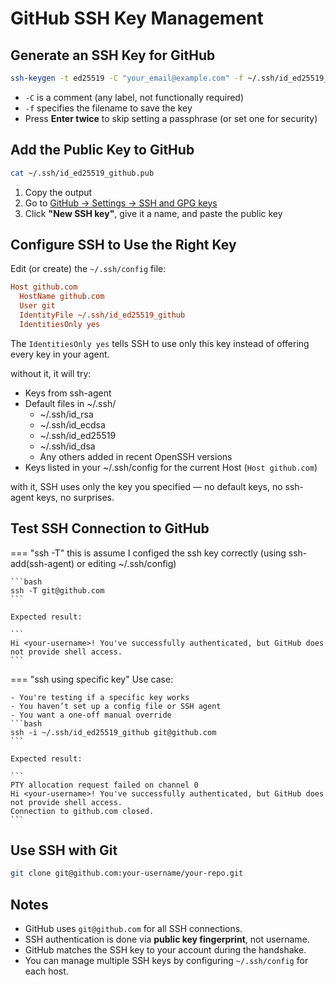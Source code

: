 # GitHub SSH Key Management
## Generate an SSH Key for GitHub

```bash
ssh-keygen -t ed25519 -C "your_email@example.com" -f ~/.ssh/id_ed25519_github
```

- `-C` is a comment (any label, not functionally required)
- `-f` specifies the filename to save the key
- Press **Enter twice** to skip setting a passphrase (or set one for security)



## Add the Public Key to GitHub

```bash
cat ~/.ssh/id_ed25519_github.pub
```

1. Copy the output
2. Go to [GitHub → Settings → SSH and GPG keys](https://github.com/settings/keys)
3. Click **"New SSH key"**, give it a name, and paste the public key



## Configure SSH to Use the Right Key

Edit (or create) the `~/.ssh/config` file:

```ini
Host github.com
  HostName github.com
  User git
  IdentityFile ~/.ssh/id_ed25519_github
  IdentitiesOnly yes
```
The `IdentitiesOnly yes` tells SSH to use only this key instead of offering every key in your agent.

without it, it will try:

- Keys from ssh-agent
- Default files in ~/.ssh/ 
    - ~/.ssh/id_rsa
    - ~/.ssh/id_ecdsa
    - ~/.ssh/id_ed25519
    - ~/.ssh/id_dsa
    - Any others added in recent OpenSSH versions
- Keys listed in your ~/.ssh/config for the current Host (`Host github.com`)

with it, SSH uses only the key you specified — no default keys, no ssh-agent keys, no surprises.


## Test SSH Connection to GitHub
=== "ssh -T"
    this is assume I configed the ssh key correctly (using ssh-add(ssh-agent) or editing ~/.ssh/config)

    ```bash
    ssh -T git@github.com
    ```

    Expected result:

    ```
    Hi <your-username>! You've successfully authenticated, but GitHub does not provide shell access.
    ```

=== "ssh using specific key"
    Use case:
    
    - You're testing if a specific key works
    - You haven’t set up a config file or SSH agent
    - You want a one-off manual override
    ```bash
    ssh -i ~/.ssh/id_ed25519_github git@github.com
    ```

    Expected result:

    ```
    PTY allocation request failed on channel 0
    Hi <your-username>! You've successfully authenticated, but GitHub does not provide shell access.
    Connection to github.com closed.
    ```
## Use SSH with Git

```bash
git clone git@github.com:your-username/your-repo.git
```

## Notes

- GitHub uses `git@github.com` for all SSH connections.
- SSH authentication is done via **public key fingerprint**, not username.
- GitHub matches the SSH key to your account during the handshake.
- You can manage multiple SSH keys by configuring `~/.ssh/config` for each host.
